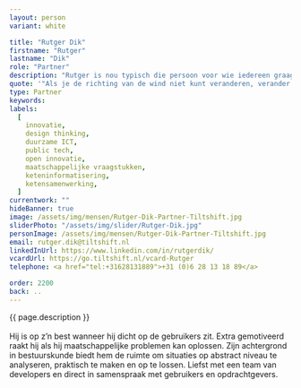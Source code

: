 ```yaml
---
layout: person
variant: white

title: "Rutger Dik"
firstname: "Rutger"
lastname: "Dik"
role: "Partner"
description: "Rutger is nou typisch die persoon voor wie iedereen graag werkt. Hij is vriendelijk, aimabel, bouwt sterke teams en zorgt voor doen, in plaats van alleen maar praten. Maar vergis je niet: achter die vriendelijke glimlach schuilt een pragmatische en doelgerichte veranderaar. Iemand die voor hands-on oplossingen zorgt door zijn teams stap voor stap te laten ontdekken, realiseren, testen, implementeren en repeat."
quote: '"Als je de richting van de wind niet kunt veranderen, verander dan de stand van je zeilen."'
type: Partner
keywords:
labels:
  [
    innovatie, 
    design thinking, 
    duurzame ICT,
    public tech,
    open innovatie,
    maatschappelijke vraagstukken,
    keteninformatisering,
    ketensamenwerking,
  ]
currentwork: ""
hideBanner: true
image: /assets/img/mensen/Rutger-Dik-Partner-Tiltshift.jpg
sliderPhoto: "/assets/img/slider/Rutger-Dik.jpg"
personImage: /assets/img/mensen/Rutger-Dik-Partner-Tiltshift.jpg
email: rutger.dik@tiltshift.nl
linkedInUrl: https://www.linkedin.com/in/rutgerdik/
vcardUrl: https://go.tiltshift.nl/vcard-Rutger
telephone: <a href="tel:+31628131889">+31 (0)6 28 13 18 89</a>

order: 2200
back: ..
---
```


{{ page.description }}
<br /><br />
Hij is op z’n best wanneer hij dicht op de gebruikers zit. Extra gemotiveerd raakt hij als hij maatschappelijke problemen kan oplossen. Zijn achtergrond in bestuurskunde biedt hem de ruimte om situaties op abstract niveau te analyseren, praktisch te maken en op te lossen. Liefst met een team van developers en direct in samenspraak met gebruikers en opdrachtgevers.
